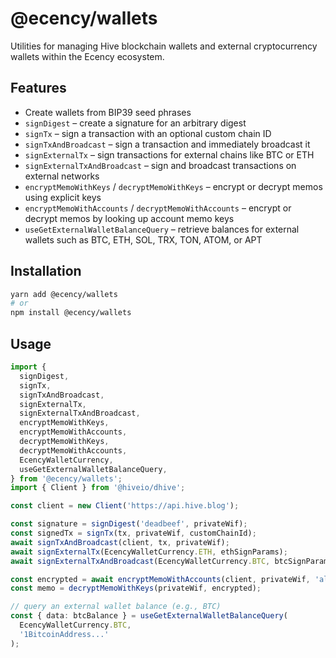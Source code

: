 # @ecency/wallets

Utilities for managing Hive blockchain wallets and external cryptocurrency wallets within the Ecency ecosystem.

## Features

- Create wallets from BIP39 seed phrases
- `signDigest` – create a signature for an arbitrary digest
- `signTx` – sign a transaction with an optional custom chain ID
- `signTxAndBroadcast` – sign a transaction and immediately broadcast it
- `signExternalTx` – sign transactions for external chains like BTC or ETH
- `signExternalTxAndBroadcast` – sign and broadcast transactions on external networks
- `encryptMemoWithKeys` / `decryptMemoWithKeys` – encrypt or decrypt memos using explicit keys
- `encryptMemoWithAccounts` / `decryptMemoWithAccounts` – encrypt or decrypt memos by looking up account memo keys
- `useGetExternalWalletBalanceQuery` – retrieve balances for external wallets such as BTC, ETH, SOL, TRX, TON, ATOM, or APT

## Installation

```sh
yarn add @ecency/wallets
# or
npm install @ecency/wallets
```

## Usage

```ts
import {
  signDigest,
  signTx,
  signTxAndBroadcast,
  signExternalTx,
  signExternalTxAndBroadcast,
  encryptMemoWithKeys,
  encryptMemoWithAccounts,
  decryptMemoWithKeys,
  decryptMemoWithAccounts,
  EcencyWalletCurrency,
  useGetExternalWalletBalanceQuery,
} from '@ecency/wallets';
import { Client } from '@hiveio/dhive';

const client = new Client('https://api.hive.blog');

const signature = signDigest('deadbeef', privateWif);
const signedTx = signTx(tx, privateWif, customChainId);
await signTxAndBroadcast(client, tx, privateWif);
await signExternalTx(EcencyWalletCurrency.ETH, ethSignParams);
await signExternalTxAndBroadcast(EcencyWalletCurrency.BTC, btcSignParams);

const encrypted = await encryptMemoWithAccounts(client, privateWif, 'alice', '#hello');
const memo = decryptMemoWithKeys(privateWif, encrypted);

// query an external wallet balance (e.g., BTC)
const { data: btcBalance } = useGetExternalWalletBalanceQuery(
  EcencyWalletCurrency.BTC,
  '1BitcoinAddress...'
);
```

